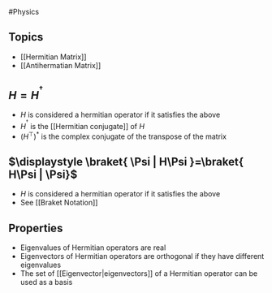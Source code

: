 #Physics 
## Topics
* [[Hermitian Matrix]]
* [[Antihermatian Matrix]]
## $\displaystyle H=H^{^{\dagger}}$
* $\displaystyle H$ is considered a hermitian operator if it satisfies the above
* $\displaystyle H^{^{\dagger}}$ is the [[Hermitian conjugate]] of $\displaystyle H$
* $\displaystyle (H^{\top})^{*}$ is the complex conjugate of the transpose of the matrix
## $\displaystyle \braket{ \Psi | H\Psi }=\braket{ H\Psi |  \Psi}$
* $\displaystyle H$ is considered a hermitian operator if it satisfies the above
* See [[Braket Notation]]
## Properties
* Eigenvalues of Hermitian operators are real
* Eigenvectors of Hermitian operators are orthogonal if they have different eigenvalues
* The set of [[Eigenvector|eigenvectors]] of a Hermitian operator can be used as a basis